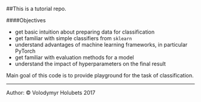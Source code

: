 ##This is a tutorial repo. 


####Objectives

* get basic intuition about preparing data for classification
* get familiar with simple classifiers from `sklearn`
* understand advantages of machine learning frameworks, in particular PyTorch
* get familiar with evaluation methods for a model
* understand the impact of hyperparameters on the final result

Main goal of this code is to provide playground for the task of classification. 

---

Author: &copy; Volodymyr Holubets 2017